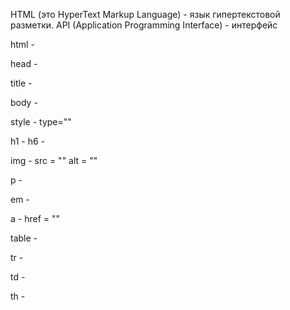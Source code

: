 HTML (это HyperText Markup Language) - язык гипертекстовой разметки.
API (Application Programming Interface) - интерфейс


html - 

head - 

title -

body - 

style - 
    type=""

h1 - h6 - 

img - 
    src = ""
    alt = ""

p - 

em - 

a - 
    href = ""

table - 

tr - 

td - 

th - 


